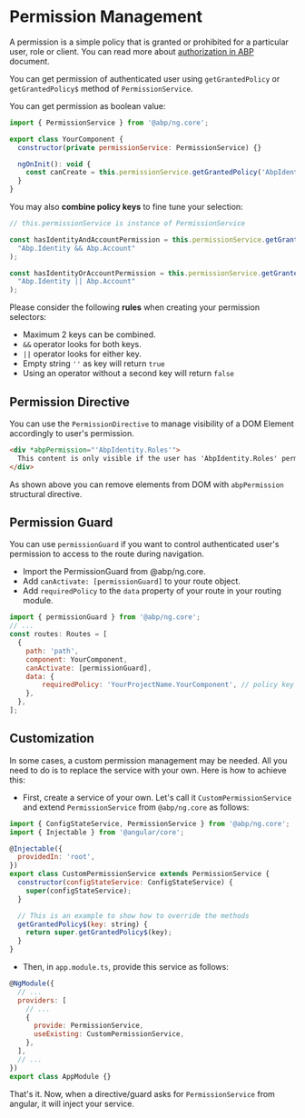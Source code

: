 # Permission Management

A permission is a simple policy that is granted or prohibited for a particular user, role or client. You can read more about [authorization in ABP](../../Authorization.md) document.

You can get permission of authenticated user using `getGrantedPolicy` or `getGrantedPolicy$` method of `PermissionService`.

You can get permission as boolean value:

```js
import { PermissionService } from '@abp/ng.core';

export class YourComponent {
  constructor(private permissionService: PermissionService) {}

  ngOnInit(): void {
    const canCreate = this.permissionService.getGrantedPolicy('AbpIdentity.Roles.Create');
  }
}
```

You may also **combine policy keys** to fine tune your selection:

```js
// this.permissionService is instance of PermissionService

const hasIdentityAndAccountPermission = this.permissionService.getGrantedPolicy(
  "Abp.Identity && Abp.Account"
);

const hasIdentityOrAccountPermission = this.permissionService.getGrantedPolicy(
  "Abp.Identity || Abp.Account"
);
```

Please consider the following **rules** when creating your permission selectors:

- Maximum 2 keys can be combined.
- `&&` operator looks for both keys.
- `||` operator looks for either key.
- Empty string `''` as key will return `true`
- Using an operator without a second key will return `false`

## Permission Directive

You can use the `PermissionDirective` to manage visibility of a DOM Element accordingly to user's permission.

```html
<div *abpPermission="'AbpIdentity.Roles'">
  This content is only visible if the user has 'AbpIdentity.Roles' permission.
</div>
```

As shown above you can remove elements from DOM with `abpPermission` structural directive.

## Permission Guard

You can use `permissionGuard` if you want to control authenticated user's permission to access to the route during navigation.

* Import the PermissionGuard from @abp/ng.core.
* Add `canActivate: [permissionGuard]` to your route object.
* Add `requiredPolicy` to the `data` property of your route in your routing module.

```js
import { permissionGuard } from '@abp/ng.core';
// ...
const routes: Routes = [
  {
    path: 'path',
    component: YourComponent,
    canActivate: [permissionGuard],
    data: {
        requiredPolicy: 'YourProjectName.YourComponent', // policy key for your component
    },
  },
];
```

## Customization

In some cases, a custom permission management may be needed. All you need to do is to replace the service with your own. Here is how to achieve this:

- First, create a service of your own. Let's call it `CustomPermissionService` and extend `PermissionService` from `@abp/ng.core` as follows:

```js
import { ConfigStateService, PermissionService } from '@abp/ng.core';
import { Injectable } from '@angular/core';

@Injectable({
  providedIn: 'root',
})
export class CustomPermissionService extends PermissionService {
  constructor(configStateService: ConfigStateService) {
    super(configStateService);
  }

  // This is an example to show how to override the methods
  getGrantedPolicy$(key: string) {
    return super.getGrantedPolicy$(key);
  }
}
```

- Then, in `app.module.ts`, provide this service as follows: 

```js
@NgModule({
  // ...
  providers: [
    // ...
    {
      provide: PermissionService,
      useExisting: CustomPermissionService,
    },
  ],
  // ...
})
export class AppModule {}
```

That's it. Now, when a directive/guard asks for `PermissionService` from angular, it will inject your service.
